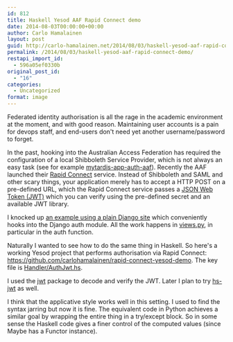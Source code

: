 ```yaml
---
id: 812
title: Haskell Yesod AAF Rapid Connect demo
date: 2014-08-03T00:00:00+00:00
author: Carlo Hamalainen
layout: post
guid: http://carlo-hamalainen.net/2014/08/03/haskell-yesod-aaf-rapid-connect-demo/
permalink: /2014/08/03/haskell-yesod-aaf-rapid-connect-demo/
restapi_import_id:
  - 596a05ef0330b
original_post_id:
  - "16"
categories:
  - Uncategorized
format: image
---
```

Federated identity authorisation is all the rage in the academic environment at the moment, and with good reason. Maintaining user accounts is a pain for devops staff, and end-users don't need yet another username/password to forget. 

In the past, hooking into the Australian Access Federation has required the configuration of a local Shibboleth Service Provider, which is not always an easy task (see for example [mytardis-app-auth-aaf](https://github.com/steveandroulakis/mytardis-app-auth-aaf)). Recently the AAF launched their [Rapid Connect](https://rapid.aaf.edu.au/) service. Instead of Shibboleth and SAML and other scary things, your application merely has to accept a HTTP POST on a pre-defined URL, which the Rapid Connect service passes a [JSON Web Token (JWT)](http://self-issued.info/docs/draft-ietf-oauth-json-web-token.html) which you can verify using the pre-defined secret and an available JWT library. 

I knocked up [an example using a plain Django site](https://github.com/NIF-au/django-rapid-connect-demo) which conveniently hooks into the Django auth module. All the work happens in [views.py](https://github.com/NIF-au/django-rapid-connect-demo/blob/master/mysite/rc/views.py), in particular in the auth function. 

Naturally I wanted to see how to do the same thing in Haskell. So here's a working Yesod project that performs authorisation via Rapid Connect: <https://github.com/carlohamalainen/rapid-connect-yesod-demo>. The key file is [Handler/AuthJwt.hs](https://github.com/carlohamalainen/rapid-connect-yesod-demo/blob/master/Handler/AuthJwt.hs).

<!-- In particular this function which accepts the HTTP POST request:

<http://gist-it.appspot.com/github/carlohamalainen/rapid-connect-yesod-demo/blob/f4e138ec061dfafff8b9870e138bf371c4e2afda/Handler/AuthJwt.hs?slice=54:91> 

-->

I used the [jwt](https://hackage.haskell.org/package/jwt) package to decode and verify the JWT. Later I plan to try [hs-jwt](https://github.com/frasertweedale/hs-jwt) as well. 

I think that the applicative style works well in this setting. I used to find the syntax jarring but now it is fine. The equivalent code in Python achieves a similar goal by wrapping the entire thing in a try/except block. So in some sense the Haskell code gives a finer control of the computed values (since Maybe has a Functor instance).